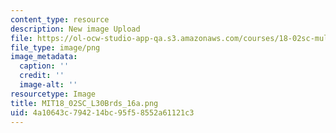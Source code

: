 ```yaml
---
content_type: resource
description: New image Upload
file: https://ol-ocw-studio-app-qa.s3.amazonaws.com/courses/18-02sc-multivariable-calculus-fall-2010/4a10643c794214bc95f58552a61121c3_MIT18_02SC_L30Brds_16a.png
file_type: image/png
image_metadata:
  caption: ''
  credit: ''
  image-alt: ''
resourcetype: Image
title: MIT18_02SC_L30Brds_16a.png
uid: 4a10643c-7942-14bc-95f5-8552a61121c3
---
```

